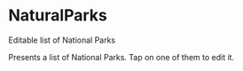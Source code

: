 # NaturalParks
Editable list of National Parks


Presents a list of National Parks. Tap on one of them to edit it. 
